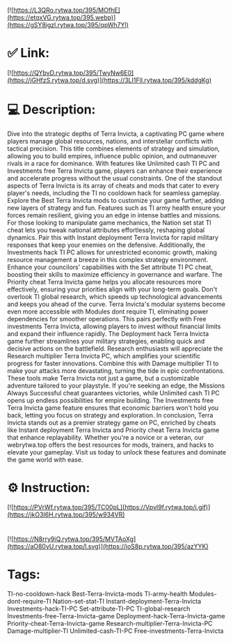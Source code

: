 [![https://L3QRo.rytwa.top/395/MOfhE](https://etqxVG.rytwa.top/395.webp)](https://gSY8igzl.rytwa.top/395/qpWh7Yl)
# ✅ Link:
[![https://QYbvD.rytwa.top/395/TwyNw6E0](https://jGHfzS.rytwa.top/d.svg)](https://3LI1Fll.rytwa.top/395/kddgKg)
# 💻 Description:
Dive into the strategic depths of Terra Invicta, a captivating PC game where players manage global resources, nations, and interstellar conflicts with tactical precision. This title combines elements of strategy and simulation, allowing you to build empires, influence public opinion, and outmaneuver rivals in a race for dominance. With features like Unlimited cash TI PC and Investments free Terra Invicta game, players can enhance their experience and accelerate progress without the usual constraints.
One of the standout aspects of Terra Invicta is its array of cheats and mods that cater to every player's needs, including the TI no cooldown hack for seamless gameplay. Explore the Best Terra Invicta mods to customize your game further, adding new layers of strategy and fun. Features such as TI army health ensure your forces remain resilient, giving you an edge in intense battles and missions.
For those looking to manipulate game mechanics, the Nation set stat TI cheat lets you tweak national attributes effortlessly, reshaping global dynamics. Pair this with Instant deployment Terra Invicta for rapid military responses that keep your enemies on the defensive. Additionally, the Investments hack TI PC allows for unrestricted economic growth, making resource management a breeze in this complex strategy environment.
Enhance your councilors' capabilities with the Set attribute TI PC cheat, boosting their skills to maximize efficiency in governance and warfare. The Priority cheat Terra Invicta game helps you allocate resources more effectively, ensuring your priorities align with your long-term goals. Don't overlook TI global research, which speeds up technological advancements and keeps you ahead of the curve.
Terra Invicta's modular systems become even more accessible with Modules dont require TI, eliminating power dependencies for smoother operations. This pairs perfectly with Free investments Terra Invicta, allowing players to invest without financial limits and expand their influence rapidly. The Deployment hack Terra Invicta game further streamlines your military strategies, enabling quick and decisive actions on the battlefield.
Research enthusiasts will appreciate the Research multiplier Terra Invicta PC, which amplifies your scientific progress for faster innovations. Combine this with Damage multiplier TI to make your attacks more devastating, turning the tide in epic confrontations. These tools make Terra Invicta not just a game, but a customizable adventure tailored to your playstyle.
If you're seeking an edge, the Missions Always Successful cheat guarantees victories, while Unlimited cash TI PC opens up endless possibilities for empire building. The Investments free Terra Invicta game feature ensures that economic barriers won't hold you back, letting you focus on strategy and exploration.
In conclusion, Terra Invicta stands out as a premier strategy game on PC, enriched by cheats like Instant deployment Terra Invicta and Priority cheat Terra Invicta game that enhance replayability. Whether you're a novice or a veteran, our webrytwa.top offers the best resources for mods, trainers, and hacks to elevate your gameplay. Visit us today to unlock these features and dominate the game world with ease.

# ⚙️ Instruction:
[![https://PVrWf.rytwa.top/395/TC00pL](https://Vpvl9f.rytwa.top/i.gif)](https://jkO3I6H.rytwa.top/395/w934VR)
#
[![https://N8rry9iQ.rytwa.top/395/MVTAoXg](https://aO80yU.rytwa.top/l.svg)](https://joS8p.rytwa.top/395/azYYK)
# Tags:
TI-no-cooldown-hack Best-Terra-Invicta-mods TI-army-health Modules-dont-require-TI Nation-set-stat-TI Instant-deployment-Terra-Invicta Investments-hack-TI-PC Set-attribute-TI-PC TI-global-research Investments-free-Terra-Invicta-game Deployment-hack-Terra-Invicta-game Priority-cheat-Terra-Invicta-game Research-multiplier-Terra-Invicta-PC Damage-multiplier-TI Unlimited-cash-TI-PC Free-investments-Terra-Invicta





